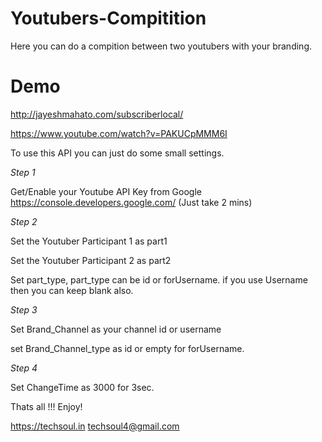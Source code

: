 # Youtubers-Compitition
Here you can do a compition between two youtubers with your branding.

# Demo 
http://jayeshmahato.com/subscriberlocal/

https://www.youtube.com/watch?v=PAKUCpMMM6I



To use this API you can just do some small settings.

	

*Step 1* 
	
  Get/Enable your Youtube API Key from Google https://console.developers.google.com/ (Just take 2 mins)
  
  *Step 2*
  
  Set the Youtuber Participant 1 as part1
  
  Set the Youtuber Participant 2 as part2
  
  Set part_type, part_type can be id or forUsername.  if you use Username then you can keep blank also.
  

  *Step 3*
  
  Set Brand_Channel as your channel id or username
  
  set Brand_Channel_type as id or empty for forUsername.
  

  *Step 4*
  
   Set ChangeTime as 3000 for 3sec.
   
   
   
   
   Thats all !!! Enjoy!
   
   
   https://techsoul.in
  techsoul4@gmail.com
